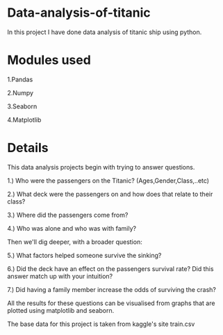 # Data-analysis-of-titanic
In this project I have done data analysis of titanic ship using python.

# Modules used 

1.Pandas

2.Numpy

3.Seaborn

4.Matplotlib

# Details

This data analysis projects begin with trying to answer questions.

1.) Who were the passengers on the Titanic? (Ages,Gender,Class,..etc)

2.) What deck were the passengers on and how does that relate to their class?

3.) Where did the passengers come from?

4.) Who was alone and who was with family?

Then we'll dig deeper, with a broader question:

5.) What factors helped someone survive the sinking?

6.) Did the deck have an effect on the passengers survival rate? Did this answer match up with your intuition?

7.) Did having a family member increase the odds of surviving the crash?

All the results for these questions can be visualised from graphs that are plotted using matplotlib and seaborn.

The base data for this project is taken from kaggle's site train.csv

